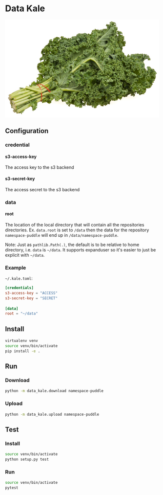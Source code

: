 # Data Kale

![Kale](kale.jpg)

## Configuration

### credential
#### s3-access-key
The access key to the s3 backend
#### s3-secret-key
The access secret to the s3 backend

### data
#### root

The location of the local directory that will contain all the repositories directories.
Ex. `data.root` is set to `/data` then the data for the repository `namespace-puddle` will end up in `/data/namespace-puddle`.

Note: Just as `pathlib.Path(.)`, the default is to be relative to home directory, i.e. `data` is `~/data`.
It supports expanduser so it's easier to just be explicit with `~/data`.

### Example

`~/.kale.toml`:
```toml
[credentials]
s3-access-key = "ACCESS"
s3-secret-key = "SECRET"

[data]
root = "~/data"
```

## Install
```bash
virtualenv venv
source venv/bin/activate
pip install -e .
```

## Run

### Download
```bash
python -m data_kale.download namespace-puddle
```

### Upload
```bash
python -m data_kale.upload namespace-puddle
```

## Test

### Install
```bash
source venv/bin/activate
python setup.py test
```

### Run
```bash
source venv/bin/activate
pytest
```
